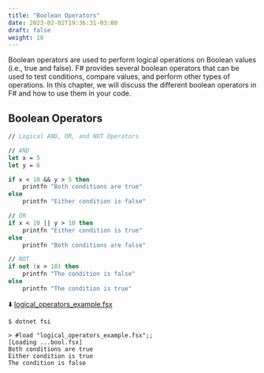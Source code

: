 ```yaml
---
title: "Boolean Operators"
date: 2023-02-02T19:36:31-03:00
draft: false
weight: 18
---
```


Boolean operators are used to perform logical operations on Boolean values (i.e., true and false). F# provides several boolean operators that can be used to test conditions, compare values, and perform other types of operations. In this chapter, we will discuss the different boolean operators in F# and how to use them in your code.

## Boolean Operators
```fsharp
// Logical AND, OR, and NOT Operators

// AND
let x = 5
let y = 6

if x < 10 && y > 5 then
    printfn "Both conditions are true"
else
    printfn "Either condition is false"

// OR
if x < 10 || y > 10 then
    printfn "Either condition is true"
else
    printfn "Both conditions are false"

// NOT
if not (x > 10) then
    printfn "The condition is false"
else
    printfn "The condition is true"
```
⬇️ [logical_operators_example.fsx](#)
```
$ dotnet fsi

> #load "logical_operators_example.fsx";;
[Loading ...bool.fsx]
Both conditions are true
Either condition is true
The condition is false
```